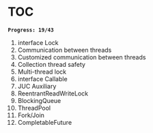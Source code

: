 # TOC
**`Progress: 19/43`**
1. interface Lock 
2. Communication between threads
3. Customized communication between threads
4. Collection thread safety
5. Multi-thread lock
6. interface Callable
7. JUC Auxiliary
8. ReentrantReadWriteLock
9. BlockingQueue
10. ThreadPool
11. Fork/Join
12. CompletableFuture